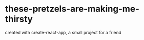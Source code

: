 # these-pretzels-are-making-me-thirsty

created with create-react-app, a small project for a friend
